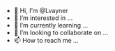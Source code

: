 - 👋 Hi, I’m @Lvayner
- 👀 I’m interested in ...
- 🌱 I’m currently learning ...
- 💞️ I’m looking to collaborate on ...
- 📫 How to reach me ...

<!---
Lvayner/Lvayner is a ✨ special ✨ repository because its `README.md` (this file) appears on your GitHub profile.
You can click the Preview link to take a look at your changes.
--->
